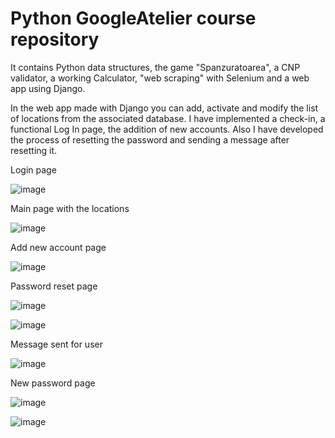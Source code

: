 # Python GoogleAtelier course repository

It contains Python data structures, the game "Spanzuratoarea", a CNP validator, a working Calculator, "web scraping" with Selenium and a web app using Django.

In the web app made with Django you can add, activate and modify the list of locations from the associated database. I have implemented a check-in, a functional Log In page, the addition of new accounts. Also I have developed the process of resetting the password and sending a message after resetting it.

Login page

![image](https://user-images.githubusercontent.com/60265131/221677030-037e57f9-a130-41d9-b501-f040ee359a95.png)


Main page with the locations

![image](https://user-images.githubusercontent.com/60265131/221671946-a36e2f79-a490-41f3-b4b5-87a3461ce35a.png)


Add new account page

![image](https://user-images.githubusercontent.com/60265131/221671993-58c2700d-717d-4f88-bde3-e962ade0cf4e.png)


Password reset page

![image](https://user-images.githubusercontent.com/60265131/221672044-82d10fa6-4ad7-43f3-b2fa-814261f9f5fb.png)


![image](https://user-images.githubusercontent.com/60265131/221673148-434a3dd6-9064-4dda-9cee-7af30fc191dc.png)


Message sent for user

![image](https://user-images.githubusercontent.com/60265131/221673462-d8bddf06-74a5-4e65-a95c-7f332d637b93.png)


New password page

![image](https://user-images.githubusercontent.com/60265131/221673563-7c328013-ef5e-4d58-8ee7-ba10da1fbe98.png)



![image](https://user-images.githubusercontent.com/60265131/221673583-424c38cb-9c12-4e9a-a738-48dd74e267e3.png)


